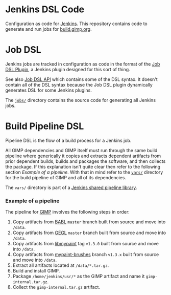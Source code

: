 # Jenkins DSL Code

Configuration as code for [Jenkins][jenkins].  This repository contains code to
generate and run jobs for [build.gimp.org][ci].

# Job DSL

Jenkins jobs are tracked in configuration as code in the format of the [Job DSL
Plugin][job-dsl], a Jenkins plugin designed for this sort of thing.

See also [Job DSL API][job-dsl-api] which contains some of the DSL syntax.  It
doesn't contain all of the DSL syntax because the Job DSL plugin dynamically
generates DSL for some Jenkins plugins.

The [`jobs/`](jobs) directory contains the source code for generating all
Jenkins jobs.

# Build Pipeline DSL

Pipeline DSL is the flow of a build process for a Jenkins job.

All GIMP dependencies and GIMP itself must run through the same build pipeline
where generically it copies and extracts dependent artifacts from prior
dependent builds, builds and packages the software, and then collects the
package.  If this explanation isn't quite clear then refer to the following
section _Example of a pipeline_.  With that in mind refer to the [`vars/`](vars)
directory for the build pipeline of GIMP and all of its dependencies.

The `vars/` directory is part of a [Jenkins shared pipeline
library][pipeline-lib].

### Example of a pipeline

The pipeline for [GIMP][gimp] involves the following steps in order:

1. Copy artifacts from [BABL][babl] `master` branch built from source and move
   into `/data`.
2. Copy artifacts from [GEGL][gegl] `master` branch built from source and move
   into `/data`.
3. Copy artifacts from [libmypaint][libmypaint] tag `v1.3.0` built from source
   and move into `/data`.
4. Copy artifacts from [mypaint-brushes][mypaint-brushes] branch `v1.3.x` built
   from source and move into `/data`.
5. Extract all artifacts located at `/data/*.tar.gz`.
6. Build and install GIMP.
7. Package `/home/jenkins/usr/*` as the GIMP artifact and name it
   `gimp-internal.tar.gz`.
8. Collect the `gimp-internal.tar.gz` artifact.

[babl]: http://gegl.org/babl/
[ci]: https://build.gimp.org/
[dhub]: https://hub.docker.com/r/gimp/gimp/
[gegl]: http://gegl.org/
[gimp]: http://www.gimp.org/
[jenkins]: https://jenkins.io/
[job-dsl-api]: https://jenkinsci.github.io/job-dsl-plugin/
[job-dsl]: https://plugins.jenkins.io/job-dsl
[libmypaint]: https://github.com/mypaint/libmypaint
[mypaint-brushes]: https://github.com/Jehan/mypaint-brushes/tree/v1.3.x
[pipeline-lib]: https://jenkins.io/doc/book/pipeline/shared-libraries/
